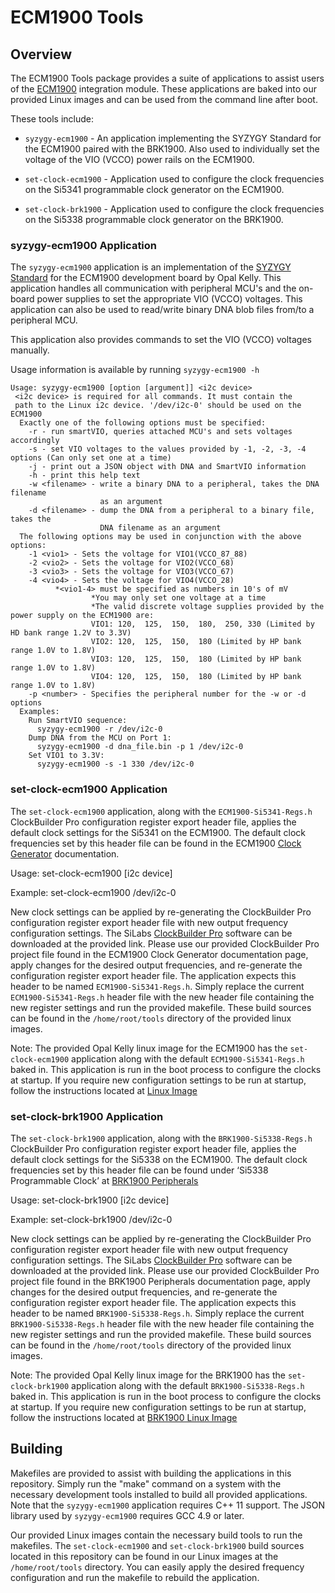 # ECM1900 Tools

## Overview

The ECM1900 Tools package provides a suite of applications to assist users
of the [ECM1900](https://opalkelly.com/products/ecm1900) integration module.
These applications are baked into our provided Linux images and can be used
from the command line after boot. 

These tools include:

- `syzygy-ecm1900` - An application implementing the SYZYGY Standard for
the ECM1900 paired with the BRK1900. Also used to individually set the voltage 
of the VIO (VCCO) power rails on the ECM1900.

- `set-clock-ecm1900` - Application used to configure the clock frequencies on the
Si5341 programmable clock generator on the ECM1900.

- `set-clock-brk1900` - Application used to configure the clock frequencies on the
Si5338 programmable clock generator on the BRK1900.

### syzygy-ecm1900 Application

The `syzygy-ecm1900` application is an implementation of the [SYZYGY Standard](https://syzygyfpga.io/)
for the ECM1900 development board by Opal Kelly. This application
handles all communication with peripheral MCU's and the on-board power
supplies to set the appropriate VIO (VCCO) voltages. This application can also be
used to read/write binary DNA blob files from/to a peripheral MCU. 

This application also provides commands to set the VIO (VCCO) voltages manually.

Usage information is available by running `syzygy-ecm1900 -h`
```
Usage: syzygy-ecm1900 [option [argument]] <i2c device>
 <i2c device> is required for all commands. It must contain the
 path to the Linux i2c device. '/dev/i2c-0' should be used on the ECM1900
  Exactly one of the following options must be specified:
    -r - run smartVIO, queries attached MCU's and sets voltages accordingly
    -s - set VIO voltages to the values provided by -1, -2, -3, -4 options (Can only set one at a time)
    -j - print out a JSON object with DNA and SmartVIO information
    -h - print this help text
    -w <filename> - write a binary DNA to a peripheral, takes the DNA filename
                    as an argument
    -d <filename> - dump the DNA from a peripheral to a binary file, takes the
                    DNA filename as an argument
  The following options may be used in conjunction with the above options:
    -1 <vio1> - Sets the voltage for VIO1(VCCO_87_88)
    -2 <vio2> - Sets the voltage for VIO2(VCCO_68)
    -3 <vio3> - Sets the voltage for VIO3(VCCO_67)
    -4 <vio4> - Sets the voltage for VIO4(VCCO_28)
          *<vio1-4> must be specified as numbers in 10's of mV
                  *You may only set one voltage at a time
                  *The valid discrete voltage supplies provided by the power supply on the ECM1900 are:
                  VIO1: 120,  125,  150,  180,  250, 330 (Limited by HD bank range 1.2V to 3.3V)
                  VIO2: 120,  125,  150,  180 (Limited by HP bank range 1.0V to 1.8V)
                  VIO3: 120,  125,  150,  180 (Limited by HP bank range 1.0V to 1.8V)
                  VIO4: 120,  125,  150,  180 (Limited by HP bank range 1.0V to 1.8V)
    -p <number> - Specifies the peripheral number for the -w or -d options
  Examples:
    Run SmartVIO sequence:
      syzygy-ecm1900 -r /dev/i2c-0
    Dump DNA from the MCU on Port 1:
      syzygy-ecm1900 -d dna_file.bin -p 1 /dev/i2c-0
    Set VIO1 to 3.3V:
      syzygy-ecm1900 -s -1 330 /dev/i2c-0
```

### set-clock-ecm1900 Application

The `set-clock-ecm1900` application, along with the `ECM1900-Si5341-Regs.h` ClockBuilder Pro 
configuration register export header file, applies the default clock settings for the Si5341
on the ECM1900. The default clock frequencies set by this header file can be found in the ECM1900
[Clock Generator](https://docs.opalkelly.com/display/ECM1900/Clock+Generator)
documentation.

Usage: set-clock-ecm1900 [i2c device]

Example: set-clock-ecm1900 /dev/i2c-0

New clock settings can be applied by re-generating the ClockBuilder Pro configuration 
register export header file with new output frequency configuration settings. The SiLabs [ClockBuilder Pro](https://www.silabs.com/developers/clockbuilder-pro-software) 
software can be downloaded at the provided link. Please use our provided 
ClockBuilder Pro project file found in the ECM1900 Clock Generator documentation page, apply changes for the desired 
output frequencies, and re-generate the configuration register export header file. The 
application expects this header to be named `ECM1900-Si5341-Regs.h`.
Simply replace the current `ECM1900-Si5341-Regs.h` header file with
the new header file containing the new register settings and run the provided makefile.
These build sources can be found in the `/home/root/tools` directory of the provided linux images.

Note: The provided Opal Kelly linux image for the ECM1900 has the `set-clock-ecm1900` application 
along with the default `ECM1900-Si5341-Regs.h` baked in. This application is run in the boot 
process to configure the clocks at startup. If you require new configuration settings to be run 
at startup, follow the instructions located at [Linux Image](https://docs.opalkelly.com/display/ECM1900/Linux+Image)

### set-clock-brk1900 Application

The `set-clock-brk1900` application, along with the `BRK1900-Si5338-Regs.h` ClockBuilder Pro 
configuration register export header file, applies the default clock settings for the Si5338 
on the ECM1900. The default clock frequencies set by this header file can be found under 
‘Si5338 Programmable Clock’ at [BRK1900 Peripherals](https://docs.opalkelly.com/display/ECM1900/BRK1900+Peripherals)

Usage: set-clock-brk1900 [i2c device]

Example: set-clock-brk1900 /dev/i2c-0

New clock settings can be applied by re-generating the ClockBuilder Pro configuration 
register export header file with new output frequency configuration settings. The SiLabs [ClockBuilder Pro](https://www.silabs.com/developers/clockbuilder-pro-software) 
software can be downloaded at the provided link. Please use our provided 
ClockBuilder Pro project file found in the BRK1900 Peripherals documentation page, apply changes for the desired 
output frequencies, and re-generate the configuration register export header file. The 
application expects this header to be named `BRK1900-Si5338-Regs.h`.
Simply replace the current `BRK1900-Si5338-Regs.h` header file with
the new header file containing the new register settings and run the provided makefile.
These build sources can be found in the `/home/root/tools` directory of the provided linux images.

Note: The provided Opal Kelly linux image for the BRK1900 has the `set-clock-brk1900` application 
along with the default `BRK1900-Si5338-Regs.h` baked in. This application is run in the boot 
process to configure the clocks at startup. If you require new configuration settings to be run 
at startup, follow the instructions located at [BRK1900 Linux Image](https://docs.opalkelly.com/display/ECM1900/BRK1900+Linux+Image)

## Building

Makefiles are provided to assist with building the applications in this repository. Simply run the 
"make" command on a system with the necessary development tools installed to build all provided 
applications. Note that the `syzygy-ecm1900` application requires C++ 11 support. The JSON library 
used by `syzygy-ecm1900` requires GCC 4.9 or later.

Our provided Linux images contain the necessary build tools to run the makefiles. The `set-clock-ecm1900` 
and `set-clock-brk1900` build sources located in this repository can be found in our Linux images at 
the `/home/root/tools` directory. You can easily apply the desired frequency configuration and run the 
makefile to rebuild the application. 

